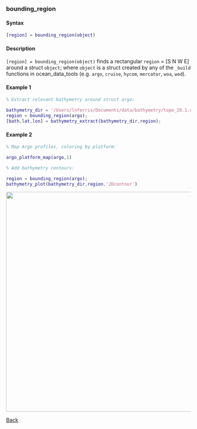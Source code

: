 ### bounding_region

#### Syntax

```Matlab
[region] = bounding_region(object)
```
#### Description

``[region] = bounding_region(object)`` finds a rectangular ``region`` = [S N W E]  around a struct ``object``; where ``object`` is a struct created by any of the ``_build`` functions in ocean_data_tools (e.g. ``argo``, ``cruise``, ``hycom``, ``mercator``, ``woa``, ``wod``). 

#### Example 1

```Matlab
% Extract relevant bathymetry around struct argo:

bathymetry_dir = '/Users/lnferris/Documents/data/bathymetry/topo_20.1.nc';
region = bounding_region(argo);
[bath,lat,lon] = bathymetry_extract(bathymetry_dir,region);
```

#### Example 2

```Matlab
% Map Argo profiles, coloring by platform:

argo_platform_map(argo,1)

% Add bathymetry contours:

region = bounding_region(argo);
bathymetry_plot(bathymetry_dir,region,'2Dcontour')
```
<img src="https://user-images.githubusercontent.com/24570061/88435475-430c6980-cdd0-11ea-9fa8-417bf9b71583.png" width="600">

[Back](https://github.com/lnferris/ocean_data_tools#adding-bathymetry-to-existing-plots-1)
